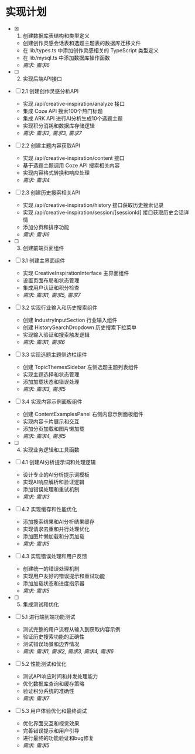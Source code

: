 # 实现计划

- [x] 1. 创建数据库表结构和类型定义
  - 创建创作灵感会话表和选题主题表的数据库迁移文件
  - 在 lib/types.ts 中添加创作灵感相关的 TypeScript 类型定义
  - 在 lib/mysql.ts 中添加数据库操作函数
  - _需求: 需求6_

- [ ] 2. 实现后端API接口
- [ ] 2.1 创建创作灵感分析API
  - 实现 /api/creative-inspiration/analyze 接口
  - 集成 Coze API 搜索100个热门标题
  - 集成 ARK API 进行AI分析生成10个选题主题
  - 实现积分消耗和数据库存储逻辑
  - _需求: 需求2, 需求3, 需求7_

- [ ] 2.2 创建主题内容获取API
  - 实现 /api/creative-inspiration/content 接口
  - 基于选题主题调用 Coze API 搜索相关内容
  - 实现内容格式转换和响应处理
  - _需求: 需求4_

- [ ] 2.3 创建历史搜索相关API
  - 实现 /api/creative-inspiration/history 接口获取历史搜索记录
  - 实现 /api/creative-inspiration/session/[sessionId] 接口获取历史会话详情
  - 添加分页和排序功能
  - _需求: 需求6_

- [ ] 3. 创建前端页面组件
- [ ] 3.1 创建主界面组件
  - 实现 CreativeInspirationInterface 主界面组件
  - 设置页面布局和状态管理
  - 集成用户认证和积分检查
  - _需求: 需求1, 需求5, 需求7_

- [ ] 3.2 实现行业输入和历史搜索组件
  - 创建 IndustryInputSection 行业输入组件
  - 创建 HistorySearchDropdown 历史搜索下拉菜单
  - 实现输入验证和搜索触发逻辑
  - _需求: 需求1, 需求6_

- [ ] 3.3 实现选题主题侧边栏组件
  - 创建 TopicThemesSidebar 左侧选题主题列表组件
  - 实现主题选择和状态管理
  - 添加加载状态和错误处理
  - _需求: 需求3, 需求5_

- [ ] 3.4 实现内容示例面板组件
  - 创建 ContentExamplesPanel 右侧内容示例面板组件
  - 实现内容卡片展示和交互
  - 添加分页加载和图片懒加载
  - _需求: 需求4, 需求5_

- [ ] 4. 实现业务逻辑和工具函数
- [ ] 4.1 创建AI分析提示词和处理逻辑
  - 设计专业的AI分析提示词模板
  - 实现AI响应解析和验证逻辑
  - 添加错误处理和重试机制
  - _需求: 需求3_

- [ ] 4.2 实现缓存和性能优化
  - 添加搜索结果和AI分析结果缓存
  - 实现请求去重和并行处理优化
  - 添加图片懒加载和分页加载
  - _需求: 需求5_

- [ ] 4.3 实现错误处理和用户反馈
  - 创建统一的错误处理机制
  - 实现用户友好的错误提示和重试功能
  - 添加加载状态和进度指示器
  - _需求: 需求5_

- [ ] 5. 集成测试和优化
- [ ] 5.1 进行端到端功能测试
  - 测试完整的用户流程从输入到获取内容示例
  - 验证历史搜索功能的正确性
  - 测试错误场景和边界情况
  - _需求: 需求1, 需求2, 需求3, 需求4, 需求6_

- [ ] 5.2 性能测试和优化
  - 测试API响应时间和并发处理能力
  - 优化数据库查询和缓存策略
  - 验证积分系统的准确性
  - _需求: 需求7_

- [ ] 5.3 用户体验优化和最终调试
  - 优化界面交互和视觉效果
  - 完善错误提示和用户引导
  - 进行最终的功能验证和bug修复
  - _需求: 需求5_